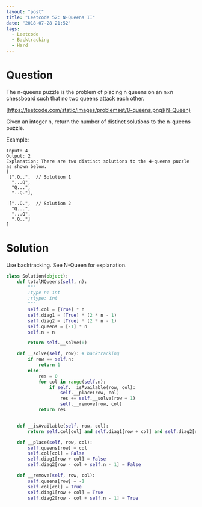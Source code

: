 ```yaml
---
layout: "post"
title: "Leetcode 52: N-Queens II"
date: "2018-07-28 21:52"
tags:
  - Leetcode
  - Backtracking
  - Hard
---
```


# Question
The n-queens puzzle is the problem of placing n queens on an n×n chessboard such that no two queens attack each other.

[https://leetcode.com/static/images/problemset/8-queens.png](N-Queen)

Given an integer n, return the number of distinct solutions to the n-queens puzzle.

Example:

```
Input: 4
Output: 2
Explanation: There are two distinct solutions to the 4-queens puzzle as shown below.
[
 [".Q..",  // Solution 1
  "...Q",
  "Q...",
  "..Q."],

 ["..Q.",  // Solution 2
  "Q...",
  "...Q",
  ".Q.."]
]
```

# Solution
Use backtracking. See N-Queen for explanation.
```python
class Solution(object):
    def totalNQueens(self, n):
        """
        :type n: int
        :rtype: int
        """
        self.col = [True] * n
        self.diag1 = [True] * (2 * n - 1)
        self.diag2 = [True] * (2 * n - 1)
        self.queens = [-1] * n
        self.n = n

        return self.__solve(0)

    def __solve(self, row): # backtracking
        if row == self.n:
            return 1
        else:
            res = 0
            for col in range(self.n):
                if self.__isAvailable(row, col):
                    self.__place(row, col)
                    res += self.__solve(row + 1)
                    self.__remove(row, col)
            return res


    def __isAvailable(self, row, col):
        return self.col[col] and self.diag1[row + col] and self.diag2[row - col + self.n - 1]

    def __place(self, row, col):
        self.queens[row] = col
        self.col[col] = False
        self.diag1[row + col] = False
        self.diag2[row - col + self.n - 1] = False

    def __remove(self, row, col):
        self.queens[row] = -1
        self.col[col] = True
        self.diag1[row + col] = True
        self.diag2[row - col + self.n - 1] = True
```
